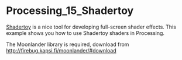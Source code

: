 # Processing_15_Shadertoy

[Shadertoy](http://www.shadertoy.com) is a nice tool for developing full-screen shader effects. This example shows you how to use Shadertoy shaders in Processing.

The Moonlander library is required, download from
http://firebug.kapsi.fi/moonlander/#download
